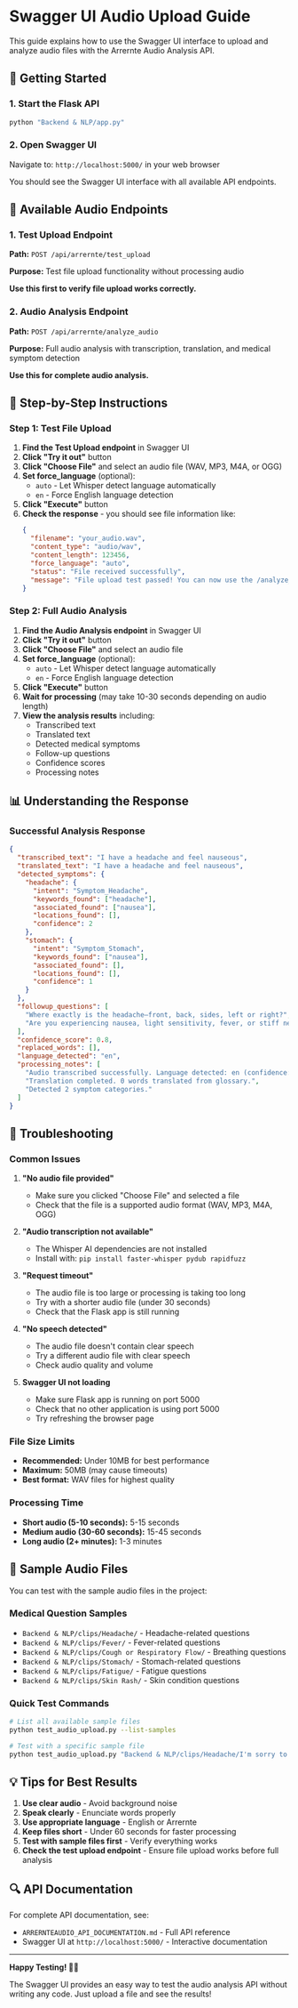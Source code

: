 # Swagger UI Audio Upload Guide

This guide explains how to use the Swagger UI interface to upload and analyze audio files with the Arrernte Audio Analysis API.

## 🚀 Getting Started

### 1. Start the Flask API
```bash
python "Backend & NLP/app.py"
```

### 2. Open Swagger UI
Navigate to: `http://localhost:5000/` in your web browser

You should see the Swagger UI interface with all available API endpoints.

## 📁 Available Audio Endpoints

### 1. Test Upload Endpoint
**Path:** `POST /api/arrernte/test_upload`

**Purpose:** Test file upload functionality without processing audio

**Use this first to verify file upload works correctly.**

### 2. Audio Analysis Endpoint  
**Path:** `POST /api/arrernte/analyze_audio`

**Purpose:** Full audio analysis with transcription, translation, and medical symptom detection

**Use this for complete audio analysis.**

## 🎯 Step-by-Step Instructions

### Step 1: Test File Upload

1. **Find the Test Upload endpoint** in Swagger UI
2. **Click "Try it out"** button
3. **Click "Choose File"** and select an audio file (WAV, MP3, M4A, or OGG)
4. **Set force_language** (optional):
   - `auto` - Let Whisper detect language automatically
   - `en` - Force English language detection
5. **Click "Execute"** button
6. **Check the response** - you should see file information like:
   ```json
   {
     "filename": "your_audio.wav",
     "content_type": "audio/wav",
     "content_length": 123456,
     "force_language": "auto",
     "status": "File received successfully",
     "message": "File upload test passed! You can now use the /analyze_audio endpoint."
   }
   ```

### Step 2: Full Audio Analysis

1. **Find the Audio Analysis endpoint** in Swagger UI
2. **Click "Try it out"** button
3. **Click "Choose File"** and select an audio file
4. **Set force_language** (optional):
   - `auto` - Let Whisper detect language automatically
   - `en` - Force English language detection
5. **Click "Execute"** button
6. **Wait for processing** (may take 10-30 seconds depending on audio length)
7. **View the analysis results** including:
   - Transcribed text
   - Translated text
   - Detected medical symptoms
   - Follow-up questions
   - Confidence scores
   - Processing notes

## 📊 Understanding the Response

### Successful Analysis Response
```json
{
  "transcribed_text": "I have a headache and feel nauseous",
  "translated_text": "I have a headache and feel nauseous",
  "detected_symptoms": {
    "headache": {
      "intent": "Symptom_Headache",
      "keywords_found": ["headache"],
      "associated_found": ["nausea"],
      "locations_found": [],
      "confidence": 2
    },
    "stomach": {
      "intent": "Symptom_Stomach", 
      "keywords_found": ["nausea"],
      "associated_found": [],
      "locations_found": [],
      "confidence": 1
    }
  },
  "followup_questions": [
    "Where exactly is the headache—front, back, sides, left or right?",
    "Are you experiencing nausea, light sensitivity, fever, or stiff neck?"
  ],
  "confidence_score": 0.8,
  "replaced_words": [],
  "language_detected": "en",
  "processing_notes": [
    "Audio transcribed successfully. Language detected: en (confidence: 0.95)",
    "Translation completed. 0 words translated from glossary.",
    "Detected 2 symptom categories."
  ]
}
```

## 🔧 Troubleshooting

### Common Issues

1. **"No audio file provided"**
   - Make sure you clicked "Choose File" and selected a file
   - Check that the file is a supported audio format (WAV, MP3, M4A, OGG)

2. **"Audio transcription not available"**
   - The Whisper AI dependencies are not installed
   - Install with: `pip install faster-whisper pydub rapidfuzz`

3. **"Request timeout"**
   - The audio file is too large or processing is taking too long
   - Try with a shorter audio file (under 30 seconds)
   - Check that the Flask app is still running

4. **"No speech detected"**
   - The audio file doesn't contain clear speech
   - Try a different audio file with clear speech
   - Check audio quality and volume

5. **Swagger UI not loading**
   - Make sure Flask app is running on port 5000
   - Check that no other application is using port 5000
   - Try refreshing the browser page

### File Size Limits
- **Recommended:** Under 10MB for best performance
- **Maximum:** 50MB (may cause timeouts)
- **Best format:** WAV files for highest quality

### Processing Time
- **Short audio (5-10 seconds):** 5-15 seconds
- **Medium audio (30-60 seconds):** 15-45 seconds  
- **Long audio (2+ minutes):** 1-3 minutes

## 🎤 Sample Audio Files

You can test with the sample audio files in the project:

### Medical Question Samples
- `Backend & NLP/clips/Headache/` - Headache-related questions
- `Backend & NLP/clips/Fever/` - Fever-related questions
- `Backend & NLP/clips/Cough or Respiratory Flow/` - Breathing questions
- `Backend & NLP/clips/Stomach/` - Stomach-related questions
- `Backend & NLP/clips/Fatigue/` - Fatigue questions
- `Backend & NLP/clips/Skin Rash/` - Skin condition questions

### Quick Test Commands
```bash
# List all available sample files
python test_audio_upload.py --list-samples

# Test with a specific sample file
python test_audio_upload.py "Backend & NLP/clips/Headache/I'm sorry to hear about the pain. Where exactly is the headache—front, back, sides, left or right.mp3"
```

## 💡 Tips for Best Results

1. **Use clear audio** - Avoid background noise
2. **Speak clearly** - Enunciate words properly
3. **Use appropriate language** - English or Arrernte
4. **Keep files short** - Under 60 seconds for faster processing
5. **Test with sample files first** - Verify everything works
6. **Check the test upload endpoint** - Ensure file upload works before full analysis

## 🔍 API Documentation

For complete API documentation, see:
- `ARRERNTEAUDIO_API_DOCUMENTATION.md` - Full API reference
- Swagger UI at `http://localhost:5000/` - Interactive documentation

---

**Happy Testing! 🎤✨**

The Swagger UI provides an easy way to test the audio analysis API without writing any code. Just upload a file and see the results!


